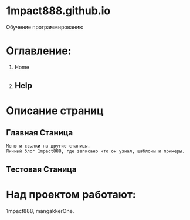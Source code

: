 # 1mpact888.github.io
  Обучение программированию
  
# Оглавление:
  1. Home
  2. Help
     - 

# Описание страниц
  ## Главная Станица
<!-- Информация по главной странице -->
    Меню и ссылки на другие станицы.
    Личный блог 1mpact888, где записано что он узнал, шаблоны и примеры.
  ## Тестовая Станица
<!-- Информация по тестовой странице -->

# Над проектом работают: 
  1mpact888, mangakkerOne.
